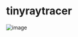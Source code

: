 # tinyraytracer
![image](https://user-images.githubusercontent.com/86784362/224904856-38bc4d3a-ad5a-4b70-99e6-1fb84c996950.png)

